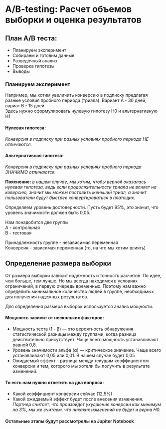 # A/B-testing: Расчет объемов выборки и оценка результатов

## План A/B теста:
* Планируем эксперимент 
* Собираем и готовим данные  
* Разведочный анализ
* Проверка гипотезы 
* Выводы

### Планируем эксперимент
Например, мы хотим увеличить конверсию в подписку предлагая разные условия пробного периода (триала). Вариант А - 30 дней, вариат B - 15 дней. <br />
Здесь нужно сформулировать нулевую гипотезу H0 и альтернативную H1 <br />
#### Нулевая гипотеза: 
*Конверсия в подписку при разных условиях пробного периода НЕ отличаются.* <br />
#### Альтернативная гипотеза: 
*Конверсия в подписку при разных условиях пробного периода ЗНАЧИМО отличаются.* <br />

**Пояснение:** 
*в нашем случае, мы хотим, чтобы верной оказалась нулевая гипотеза, ведь если продолжительности триала не влияет на коверсию, значит мы можем поставить меньший триал, а значит пользователи будут быстрее конвертироваться в платящих.*

Определяем уровень достоверности. Пусть будет 95%, это значит, что уровень значимости должен быть 0,05. <br />

Нам понадобится две группы <br />
А - контрольная <br />
В - тестовая <br />

Принадлежность группе - независимая переменная  <br />
Конверсия - зависимая переменная (то, на что мы хотим влиять) <br />

## Определение размера выборки

От размера выборки зависит надежность и точность расчетов. По идее, чем больше, тем лучше. Но мы всегда находимся в условиях ограничений, в первую очередь временных. Поэтому нам важно определить минимальное количество людей в группе, необходимых для получения надежных результатов. 

Для определения размера выборок используется анализ мощности. <br />

#### Мощность зависит от нескольких факторов: 

* Мощность теста (1 - β) — это вероятность обнаружения статистической разницы между группами, когда разница действительно присутствует. Чаще всего мощность устанавливают равной 0,8.
* Уровень значимости альфа (α) — критическое значение. Чаще всего устанавливают 0,05 или 0,01. В нашем случае будет 0,05
* Ожидаемый эффект - разница между текущим коэффициентом конверсии и тем, которого мы хотели бы получить в результате изменений.

#### То есть нам нужно ответить на два вопроса:
* Какой коэффициент конверсии сейчас (12,5%)
* Какой ожидаемый эффект будет после внесения изменения. *Партнер считает, что произойдет ухудшение конврсии как минимум на 3%, мы же считаем, что никаких изменений не будет и верна H0.*

#### Остальные этапы будут рассмотрелы на Jupiter Notebook
